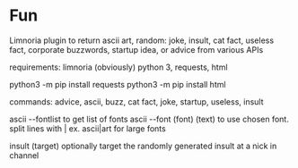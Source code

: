 # Fun
Limnoria plugin to return ascii art, random: joke, insult, cat fact, useless fact, corporate buzzwords, startup idea, or advice from various APIs

requirements: limnoria (obviously) python 3, requests, html


python3 -m pip install requests
python3 -m pip install html


commands: advice, ascii, buzz, cat fact, joke, startup, useless, insult


ascii --fontlist to get list of fonts
ascii --font (font) (text) to use chosen font. split lines with | ex. ascii|art for large fonts
  

insult (target) optionally target the randomly generated insult at a nick in channel
